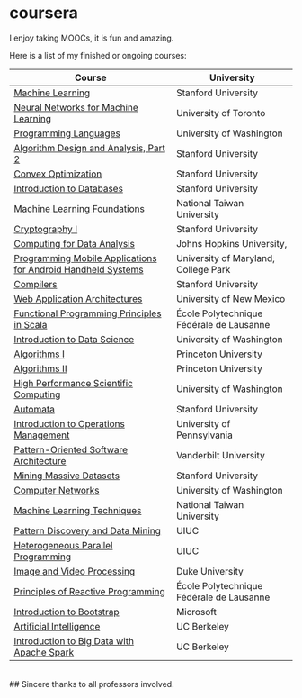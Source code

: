 # coursera

I enjoy taking MOOCs, it is fun and amazing.

Here is a list of my finished or ongoing courses:

| Course                                                                                                  | University                               |
|---------------------------------------------------------------------------------------------------------|------------------------------------------|
| [Machine Learning](https://www.coursera.org/course/ml)                                                  | Stanford University                      |
| [Neural Networks for Machine Learning](https://www.coursera.org/course/neuralnets)                      | University of Toronto                    |
| [Programming Languages](https://www.coursera.org/course/proglang)                                       | University of Washington                 |
| [Algorithm Design and Analysis, Part 2](https://www.coursera.org/course/algo2)                          | Stanford University                      |
| [Convex Optimization](https://class.stanford.edu/courses/Engineering/CVX101/Winter2014/about)           | Stanford University                      |
| [Introduction to Databases](https://class.stanford.edu/courses/Home/Databases/Engineering/about)        | Stanford University                      |
| [Machine Learning Foundations](https://www.coursera.org/course/ntumlone)                                | National Taiwan University               |
| [Cryptography I](https://www.coursera.org/course/crypto)                                                | Stanford University                      |
| [Computing for Data Analysis](https://www.coursera.org/course/compdata)                                 | Johns Hopkins University,                |
| [Programming Mobile Applications for Android Handheld Systems](https://www.coursera.org/course/android) | University of Maryland, College Park     |
| [Compilers](https://www.coursera.org/course/compilers)                                                  | Stanford University                      |
| [Web Application Architectures](https://www.coursera.org/course/webapplications)                        | University of New Mexico                 |
| [Functional Programming Principles in Scala](https://www.coursera.org/course/progfun)                   | École Polytechnique Fédérale de Lausanne |
| [Introduction to Data Science](https://www.coursera.org/course/datasci)                                 | University of Washington                 |
| [Algorithms I](https://www.coursera.org/course/algs4partI)                                              | Princeton University                     |
| [Algorithms II](https://www.coursera.org/course/algs4partII)                                            | Princeton University                     |
| [High Performance Scientific Computing](https://www.coursera.org/course/scicomp)                        | University of Washington                 |
| [Automata](https://www.coursera.org/course/automata)                                                    | Stanford University                      |
| [Introduction to Operations Management](https://www.coursera.org/course/operations)                     | University of Pennsylvania               |
| [Pattern-Oriented Software Architecture](https://www.coursera.org/course/posa)                          | Vanderbilt University                    |
| [Mining Massive Datasets](https://www.coursera.org/course/mmds)                                         | Stanford University                      |
| [Computer Networks](https://www.coursera.org/course/comnetworks)                                        | University of Washington                 |
| [Machine Learning Techniques](https://www.coursera.org/course/ntumltwo)                                 | National Taiwan University               |
| [Pattern Discovery and Data Mining](https://www.coursera.org/course/patterndiscovery)                   | UIUC                                     |
| [Heterogeneous Parallel Programming](https://www.coursera.org/course/hetero)                            | UIUC                                     |
| [Image and Video Processing](https://www.coursera.org/course/images)                                    | Duke University                          |
| [Principles of Reactive Programming](https://www.coursera.org/course/reactive)                          | École Polytechnique Fédérale de Lausanne |
| [Introduction to Bootstrap](https://courses.edx.org/courses/course-v1:Microsoft+DEV203x+2015_T2/info)   | Microsoft                                |
| [Artificial Intelligence](https://courses.edx.org/courses/BerkeleyX/CS188x_1/1T2013/info)               | UC Berkeley                              |
| [Introduction to Big Data with Apache Spark](https://www.edx.org/course/introduction-big-data-apache-spark-uc-berkeleyx-cs100-1x) | UC Berkeley    |

<br>
## Sincere thanks to all professors involved.
